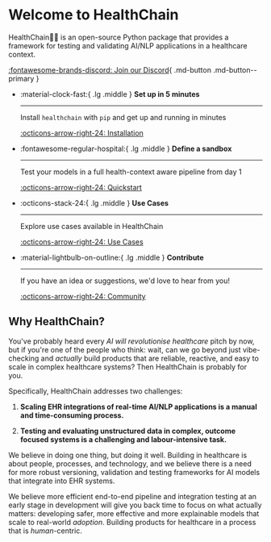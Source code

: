 # Welcome to HealthChain

HealthChain💫🏥 is an open-source Python package that provides a framework for testing and validating AI/NLP applications in a healthcare context.

[ :fontawesome-brands-discord: Join our Discord](https://discord.gg/jG4UWCUh){ .md-button .md-button--primary }

<div class="grid cards" markdown>

-   :material-clock-fast:{ .lg .middle } __Set up in 5 minutes__

    ---

    Install `healthchain` with `pip` and get up
    and running in minutes

    [:octicons-arrow-right-24: Installation](installation.md)

-   :fontawesome-regular-hospital:{ .lg .middle } __Define a sandbox__

    ---

    Test your models in a full health-context aware pipeline from day 1

    [:octicons-arrow-right-24: Quickstart](quickstart.md)

-   :octicons-stack-24:{ .lg .middle } __Use Cases__

    ---

    Explore use cases available in HealthChain

    [:octicons-arrow-right-24: Use Cases](usecases.md)

-   :material-lightbulb-on-outline:{ .lg .middle } __Contribute__

    ---

    If you have an idea or suggestions, we'd love to hear from you!

    [:octicons-arrow-right-24: Community](community/index.md)



</div>

## Why HealthChain?

You've probably heard every *AI will revolutionise healthcare* pitch by now, but if you're one of the people who think: wait, can we go beyond just vibe-checking and *actually* build products that are reliable, reactive, and easy to scale in complex healthcare systems? Then HealthChain is probably for you.

Specifically, HealthChain addresses two challenges:

1. **Scaling EHR integrations of real-time AI/NLP applications is a manual and time-consuming process.**

2. **Testing and evaluating unstructured data in complex, outcome focused systems is a challenging and labour-intensive task.**

We believe in doing one thing, but doing it well. Building in healthcare is about people, processes, and technology, and we believe there is a need for more robust versioning, validation and testing frameworks for AI models that integrate into EHR systems.

We believe more efficient end-to-end pipeline and integration testing at an early stage in development will give you back time to focus on what actually matters: developing safer, more effective and more explainable models that scale to real-world *adoption*. Building products for healthcare in a process that is *human*-centric.

<!-- HealthChain is made engineers and data scientists with experience in software engineering, machine learning, and NLP. We have worked with integrating real-time AI/NLP systems that have been deployed live at NHS trust sites. -->
